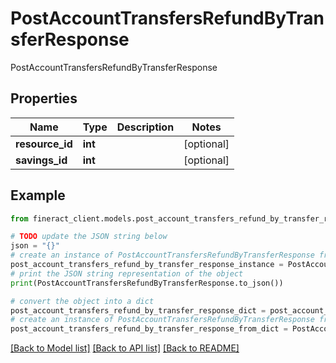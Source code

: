 # PostAccountTransfersRefundByTransferResponse

PostAccountTransfersRefundByTransferResponse

## Properties

Name | Type | Description | Notes
------------ | ------------- | ------------- | -------------
**resource_id** | **int** |  | [optional] 
**savings_id** | **int** |  | [optional] 

## Example

```python
from fineract_client.models.post_account_transfers_refund_by_transfer_response import PostAccountTransfersRefundByTransferResponse

# TODO update the JSON string below
json = "{}"
# create an instance of PostAccountTransfersRefundByTransferResponse from a JSON string
post_account_transfers_refund_by_transfer_response_instance = PostAccountTransfersRefundByTransferResponse.from_json(json)
# print the JSON string representation of the object
print(PostAccountTransfersRefundByTransferResponse.to_json())

# convert the object into a dict
post_account_transfers_refund_by_transfer_response_dict = post_account_transfers_refund_by_transfer_response_instance.to_dict()
# create an instance of PostAccountTransfersRefundByTransferResponse from a dict
post_account_transfers_refund_by_transfer_response_from_dict = PostAccountTransfersRefundByTransferResponse.from_dict(post_account_transfers_refund_by_transfer_response_dict)
```
[[Back to Model list]](../README.md#documentation-for-models) [[Back to API list]](../README.md#documentation-for-api-endpoints) [[Back to README]](../README.md)


